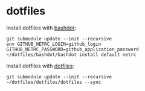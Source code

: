 # dotfiles

Install dotfiles with [bashdot](https://github.com/bashdot/bashdot):
```
git submodule update --init --recursive
env GITHUB_NETRC_LOGIN=github_login GITHUB_NETRC_PASSWORD=github_application_password ~/dotfiles/bashdot/bashdot install default netrc
```

Install dotfiles with [dotfiles](https://github.com/jbernard/dotfiles):
```
git submodule update --init --recursive
~/dotfiles/dotfiles/dotfiles --sync
```
